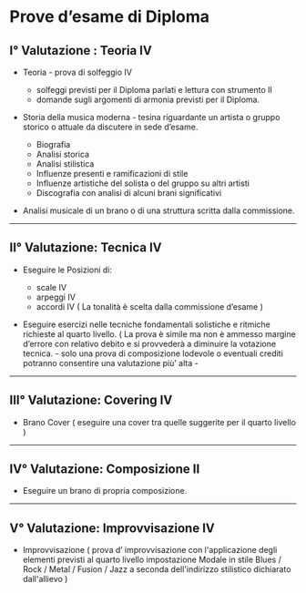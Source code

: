 # Prove d’esame di Diploma

## I° Valutazione : Teoria IV
- Teoria - prova di solfeggio IV 
    - solfeggi previsti per il Diploma parlati e lettura con strumento II
    - domande sugli argomenti di armonia previsti per il Diploma.

- Storia della musica moderna - tesina riguardante un artista o gruppo storico o attuale da discutere in sede d’esame.
    - Biografia
    - Analisi storica
    - Analisi stilistica
    - Influenze presenti e ramificazioni di stile
    - Influenze artistiche del solista o del gruppo su altri artisti
    - Discografia con analisi di alcuni brani significativi
- Analisi musicale di un brano o di una struttura scritta dalla commissione. 

___

## II° Valutazione: Tecnica IV 
- Eseguire le Posizioni di:
    - scale IV
    - arpeggi IV
    - accordi  IV
( La tonalità è scelta dalla commissione d’esame )

- Eseguire esercizi nelle tecniche fondamentali solistiche e ritmiche richieste al quarto livello. ( La prova è simile ma non è ammesso margine d’errore con relativo debito e si provvederà a diminuire la votazione tecnica.  - solo una prova di composizione lodevole o eventuali crediti potranno consentire una valutazione più’ alta -

___

## III° Valutazione: Covering IV 
- Brano Cover  ( eseguire una cover tra quelle suggerite per il quarto livello )

___

## IV° Valutazione: Composizione II
- Eseguire un brano di propria composizione.

___

## V° Valutazione: Improvvisazione IV 
- Improvvisazione ( prova d’ improvvisazione con l'applicazione degli elementi previsti al quarto livello impostazione Modale in stile Blues / Rock / Metal / Fusion / Jazz a seconda dell'indirizzo stilistico dichiarato dall'allievo )